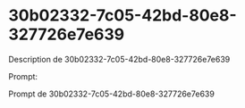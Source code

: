 # 30b02332-7c05-42bd-80e8-327726e7e639

Description de 30b02332-7c05-42bd-80e8-327726e7e639

Prompt:

Prompt de 30b02332-7c05-42bd-80e8-327726e7e639